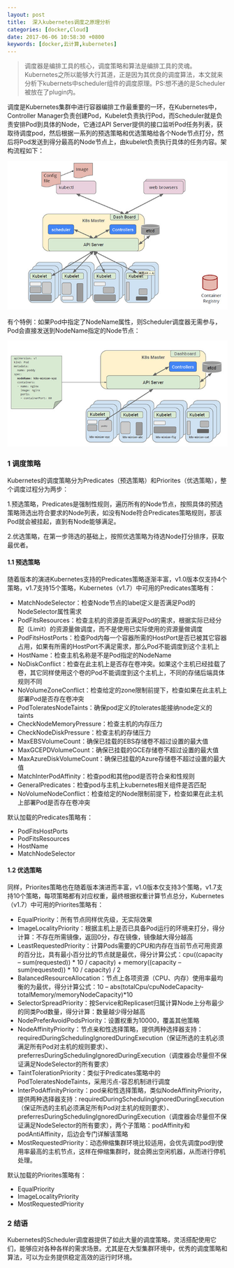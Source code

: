 ```yaml
---
layout: post
title:  深入kubernetes调度之原理分析
categories: [docker,Cloud]
date: 2017-06-06 10:58:30 +0800
keywords: [docker,云计算,kubernetes]
---
```


>调度器是编排工具的核心，调度策略和算法是编排工具的灵魂。Kubernetes之所以能够大行其道，正是因为其优良的调度算法，本文就来分析下kubernets中scheduler组件的调度原理。PS:想不通的是Scheduler被放在了plugin内。

调度是Kubernetes集群中进行容器编排工作最重要的一环，在Kubernetes中，Controller Manager负责创建Pod，Kubelet负责执行Pod，而Scheduler就是负责安排Pod到具体的Node，它通过API Server提供的接口监听Pod任务列表，获取待调度pod，然后根据一系列的预选策略和优选策略给各个Node节点打分，然后将Pod发送到得分最高的Node节点上，由kubelet负责执行具体的任务内容。架构流程如下：

![Schedulet 调度原理1](/images/posts/2017-06-13-principe-1.jpg)

有个特例：如果Pod中指定了NodeName属性，则Scheduler调度器无需参与，Pod会直接发送到NodeName指定的Node节点：

![Schedulet 调度原理2](/images/posts/2017-06-13-principe-2.jpg)

### 1 调度策略

Kubernetes的调度策略分为Predicates（预选策略）和Priorites（优选策略），整个调度过程分为两步：

1.预选策略，Predicates是强制性规则，遍历所有的Node节点，按照具体的预选策略筛选出符合要求的Node列表，如没有Node符合Predicates策略规则，那该Pod就会被挂起，直到有Node能够满足。

2.优选策略，在第一步筛选的基础上，按照优选策略为待选Node打分排序，获取最优者。

#### 1.1 预选策略

随着版本的演进Kubernetes支持的Predicates策略逐渐丰富，v1.0版本仅支持4个策略，v1.7支持15个策略，Kubernetes（v1.7）中可用的Predicates策略有：

- MatchNodeSelector：检查Node节点的label定义是否满足Pod的NodeSelector属性需求
- PodFitsResources：检查主机的资源是否满足Pod的需求，根据实际已经分配（Limit）的资源量做调度，而不是使用已实际使用的资源量做调度
- PodFitsHostPorts：检查Pod内每一个容器所需的HostPort是否已被其它容器占用，如果有所需的HostPort不满足需求，那么Pod不能调度到这个主机上
- HostName：检查主机名称是不是Pod指定的NodeName
- NoDiskConflict：检查在此主机上是否存在卷冲突。如果这个主机已经挂载了卷，其它同样使用这个卷的Pod不能调度到这个主机上，不同的存储后端具体规则不同
- NoVolumeZoneConflict：检查给定的zone限制前提下，检查如果在此主机上部署Pod是否存在卷冲突
- PodToleratesNodeTaints：确保pod定义的tolerates能接纳node定义的taints
- CheckNodeMemoryPressure：检查主机的内存压力
- CheckNodeDiskPressure：检查主机的存储压力
- MaxEBSVolumeCount：确保已挂载的EBS存储卷不超过设置的最大值
- MaxGCEPDVolumeCount：确保已挂载的GCE存储卷不超过设置的最大值
- MaxAzureDiskVolumeCount：确保已挂载的Azure存储卷不超过设置的最大值
- MatchInterPodAffinity：检查pod和其他pod是否符合亲和性规则
- GeneralPredicates：检查pod与主机上kubernetes相关组件是否匹配
- NoVolumeNodeConflict：检查给定的Node限制前提下，检查如果在此主机上部署Pod是否存在卷冲突

默认加载的Predicates策略有：

- PodFitsHostPorts
- PodFitsResources
- HostName
- MatchNodeSelector

#### 1.2 优选策略

同样，Priorites策略也在随着版本演进而丰富，v1.0版本仅支持3个策略，v1.7支持10个策略，每项策略都有对应权重，最终根据权重计算节点总分，Kubernetes（v1.7）中可用的Priorites策略有：

- EqualPriority：所有节点同样优先级，无实际效果
- ImageLocalityPriority：根据主机上是否已具备Pod运行的环境来打分，得分计算：不存在所需镜像，返回0分，存在镜像，镜像越大得分越高
- LeastRequestedPriority：计算Pods需要的CPU和内存在当前节点可用资源的百分比，具有最小百分比的节点就是最优，得分计算公式：cpu((capacity – sum(requested)) * 10 / capacity) + memory((capacity – sum(requested)) * 10 / capacity) / 2
- BalancedResourceAllocation：节点上各项资源（CPU、内存）使用率最均衡的为最优，得分计算公式：10 – abs(totalCpu/cpuNodeCapacity-totalMemory/memoryNodeCapacity)*10
- SelectorSpreadPriority：按Service和Replicaset归属计算Node上分布最少的同类Pod数量，得分计算：数量越少得分越高
- NodePreferAvoidPodsPriority：设置权重为10000，覆盖其他策略
- NodeAffinityPriority：节点亲和性选择策略，提供两种选择器支持：requiredDuringSchedulingIgnoredDuringExecution（保证所选的主机必须满足所有Pod对主机的规则要求）、preferresDuringSchedulingIgnoredDuringExecution（调度器会尽量但不保证满足NodeSelector的所有要求）
- TaintTolerationPriority：类似于Predicates策略中的PodToleratesNodeTaints，采用污点-容忍机制进行调度
- InterPodAffinityPriority：pod亲和性选择策略，类似NodeAffinityPriority，提供两种选择器支持：requiredDuringSchedulingIgnoredDuringExecution（保证所选的主机必须满足所有Pod对主机的规则要求）、preferresDuringSchedulingIgnoredDuringExecution（调度器会尽量但不保证满足NodeSelector的所有要求），两个子策略：podAffinity和podAntiAffinity，后边会专门详解该策略
- MostRequestedPriority：动态伸缩集群环境比较适用，会优先调度pod到使用率最高的主机节点，这样在伸缩集群时，就会腾出空闲机器，从而进行停机处理。

默认加载的Priorites策略有：

- EqualPriority
- ImageLocalityPriority
- MostRequestedPriority

### 2 结语

Kubernetes的Scheduler调度器提供了如此大量的调度策略，灵活搭配使用它们，能够应对各种各样的需求场景。尤其是在大型集群环境中，优秀的调度策略和算法，可以为业务提供稳定高效的运行时环境。
